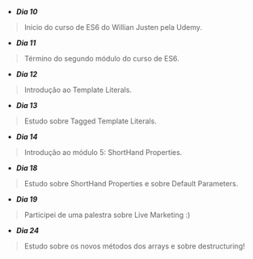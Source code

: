 - **_Dia 10_**
> Inicio do curso de ES6 do Willian Justen pela Udemy.

- **_Dia 11_**
> Término do segundo módulo do curso de ES6.

- **_Dia 12_**
> Introdução ao Template Literals.

- **_Dia 13_**
> Estudo sobre Tagged Template Literals.

- **_Dia 14_**
> Introdução ao módulo 5: ShortHand Properties.

- **_Dia 18_**
> Estudo sobre ShortHand Properties e sobre Default Parameters.

- **_Dia 19_**
> Participei de uma palestra sobre Live Marketing :)

- **_Dia 24_**
> Estudo sobre os novos métodos dos arrays e sobre destructuring!